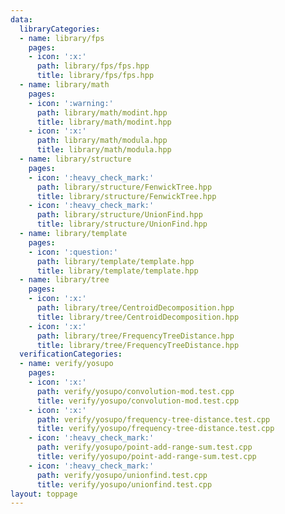 ```yaml
---
data:
  libraryCategories:
  - name: library/fps
    pages:
    - icon: ':x:'
      path: library/fps/fps.hpp
      title: library/fps/fps.hpp
  - name: library/math
    pages:
    - icon: ':warning:'
      path: library/math/modint.hpp
      title: library/math/modint.hpp
    - icon: ':x:'
      path: library/math/modula.hpp
      title: library/math/modula.hpp
  - name: library/structure
    pages:
    - icon: ':heavy_check_mark:'
      path: library/structure/FenwickTree.hpp
      title: library/structure/FenwickTree.hpp
    - icon: ':heavy_check_mark:'
      path: library/structure/UnionFind.hpp
      title: library/structure/UnionFind.hpp
  - name: library/template
    pages:
    - icon: ':question:'
      path: library/template/template.hpp
      title: library/template/template.hpp
  - name: library/tree
    pages:
    - icon: ':x:'
      path: library/tree/CentroidDecomposition.hpp
      title: library/tree/CentroidDecomposition.hpp
    - icon: ':x:'
      path: library/tree/FrequencyTreeDistance.hpp
      title: library/tree/FrequencyTreeDistance.hpp
  verificationCategories:
  - name: verify/yosupo
    pages:
    - icon: ':x:'
      path: verify/yosupo/convolution-mod.test.cpp
      title: verify/yosupo/convolution-mod.test.cpp
    - icon: ':x:'
      path: verify/yosupo/frequency-tree-distance.test.cpp
      title: verify/yosupo/frequency-tree-distance.test.cpp
    - icon: ':heavy_check_mark:'
      path: verify/yosupo/point-add-range-sum.test.cpp
      title: verify/yosupo/point-add-range-sum.test.cpp
    - icon: ':heavy_check_mark:'
      path: verify/yosupo/unionfind.test.cpp
      title: verify/yosupo/unionfind.test.cpp
layout: toppage
---
```

